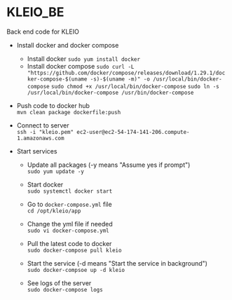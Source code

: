 # KLEIO_BE
Back end code for KLEIO

* Install docker and docker compose
  * Install docker
  ```sudo yum install docker```
  * Install docker compose
  ```sudo curl -L "https://github.com/docker/compose/releases/download/1.29.1/docker-compose-$(uname -s)-$(uname -m)" -o /usr/local/bin/docker-compose```
  ```sudo chmod +x /usr/local/bin/docker-compose```
  ```sudo ln -s /usr/local/bin/docker-compose /usr/bin/docker-compose```

* Push code to docker hub  
```mvn clean package dockerfile:push```

* Connect to server  
```ssh -i "kleio.pem" ec2-user@ec2-54-174-141-206.compute-1.amazonaws.com```

* Start services
  * Update all packages (-y means "Assume yes if prompt")  
  ```sudo yum update -y``` 
  
  * Start docker  
  ```sudo systemctl docker start```
  
  * Go to ```docker-compose.yml``` file  
  ```cd /opt/kleio/app```
  
  * Change the yml file if needed  
  ```sudo vi docker-compose.yml```
  
  * Pull the latest code to docker  
  ```sudo docker-compose pull kleio```
  
  * Start the service (-d means "Start the service in background")  
  ```sudo docker-compsoe up -d kleio```
  
  * See logs of the server  
  ```sudo docker-compose logs```
